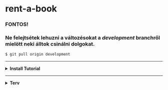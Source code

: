 # rent-a-book

###    **FONTOS!** 
###    **Ne felejtsétek lehuzni a változésokat a *development* branchről mielött neki álltok csinálni dolgokat.**

```bash
$ git pull origin development
```

----------

<details><summary><b>Install Tutorial<b></summary>

**Itt egy összegzés, hogy mit kéne csináljatok, hogy menjen.**

**1. Install**

- [Git](https://git-scm.com/downloads)
- [Node](https://nodejs.org/en/download/)
- [XAMPP](https://www.apachefriends.org/index.html)
    
    *Optional*
- [VS Code](https://code.visualstudio.com/)

**2. Github Account**
    
Registráljatok a github-ra, és küldjétek el nekem a github felhasználó nevet.

**3. Git SSH**

- Csináljatok egy projekt foldert valahova
- Jobb click a folderben, és nyissatok egy *Git Bash*t és írjátok be ezt:

    `ssh-keygen`

- Nyomjatok mindenre entert, és jegyezzétek meg a .ssh path-jét
- Nyissátok meg a `.ssh/id_rsa.pub`-t notepad-el, vagy 

    `cat [path ide]/.ssh/id_rsa.pub`

- A github profil settings-nél adjatok hozza egy új SSH kulcsot,
és másoljátok bele a `id_rsa.pub` tartalmát

**4. Git Clone**

Vissza téve a *Git Bash*ben:

```bash
$ git config --global user.name [egy név, nem számít]
$ git config --global user.email [egy email, nem számít]
$ git clone git@github.com:fwind4/rent-a-book.git
```

**5. Node Init**

```bash
$ cd rent-a-book
$ npm i -g nodemon
$ npm install
```

**6. Db Setup**

- Inditsátok el az XAMPP-ban az adatbázist
- Egy browserbe irjátok be, hogy [localhost/phpmyadmin](http://localhost/phpmyadmin)
- Jelenkezzetek be (alapértelmezetten a felhasználó: `root`, jelszó üres) 
    és csináljatok egy új adatbázist, jegyezzétek meg a nevét
- A projekt folderbe nyissatok megint *Git Bash*t, és:
```bash
$ cp config/config.demo.json config/config.json 
```
- A létrejott `config.json`-ben írjátok át ezt a részt (használjatok idézőjeleket):
```json
"development": {
    "username": "[db felhasznalo]",
    "password": "[db pass]",
    "database": "[db amit létrehoztatok]",
    "host": "127.0.0.1",
    "dialect": "mysql"
  }
```

**Kéne menjen**

```bash
$ npm run monstart 
```

[localhost:3000](http://localhost:3000/)

**7. Általános Git**

```bash
$ git checkout -b [branch nev] # új branch létrehozás
$ git checkout [branch nev] #letező branch kiválasztás
$ git add .
$ git commit -m [egy leirár amit csináltatok]
$ git push origin [branch nev]
$ git pull origin [branch nev]
```

</details>

----------

<details><summary>Terv</summary>

1. Táblak/Modellek

- [x] User: 
    - firstName
    - lastName
    - email
    - passwordHash
- [ ] Library:
    - userId
    - bookId
- [ ] Book:
    - title
    - author
    - description
    - path

2. Feluletek/Views

- [ ] Általános *theme* : common.css - *Alpár* vagy *Barni*
- [ ] Navbar : *Barni*
- [ ] Login, Signup : passport - *Csabi*
    - login.ejs - *Alpár*
    - signup.ejs - *Alpár*
- [ ] Fő oldal *Barni*
- [ ] Dashboard : 
    - Active user list *Csabi*
    - Selected user book list *Csabi*
- [ ] Search : search.ejs *Barni*
- [ ] Profile
    - profile.ejs *Alpár*

3. [ ] Socket IO/WebSocket
    - userek közötti könyv megosztás

4. Tanulás, Dokumentálodás

- jQuery.ajax
- Node js
- Express js
- Sequelize js

</details>
